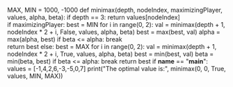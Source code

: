 MAX, MIN = 1000, -1000 
def minimax(depth, nodeIndex, maximizingPlayer, values, alpha, beta):
    if depth == 3:
        return values[nodeIndex]    
    if maximizingPlayer:
        best = MIN
        for i in range(0, 2):
            val = minimax(depth + 1, nodeIndex * 2 + i, False, values, alpha, beta)
            best = max(best, val)
            alpha = max(alpha, best)
            if beta <= alpha:
                break  
        return best
    else:
        best = MAX
        for i in range(0, 2):
            val = minimax(depth + 1, nodeIndex * 2 + i, True, values, alpha, beta)
            best = min(best, val)
            beta = min(beta, best)
            if beta <= alpha:
                break 
        return best 
if __name__ == "__main__":
    values = [-1,4,2,6,-3,-5,0,7]
    print("The optimal value is:", minimax(0, 0, True, values, MIN, MAX))
